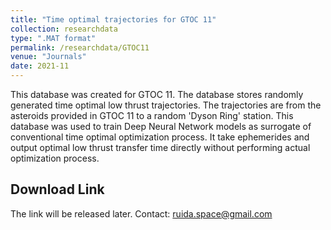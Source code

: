 ```yaml
---
title: "Time optimal trajectories for GTOC 11"
collection: researchdata
type: ".MAT format"
permalink: /researchdata/GTOC11
venue: "Journals"
date: 2021-11
---
```


This database was created for GTOC 11. The database stores randomly generated time optimal low thrust trajectories. The trajectories are from the asteroids provided in GTOC 11 to a random 'Dyson Ring' station. This database was used to train Deep Neural Network models as surrogate of conventional time optimal optimization process. It take ephemerides and output optimal low thrust transfer time directly without performing actual optimization process.

## Download Link
The link will be released later. Contact: ruida.space@gmail.com

